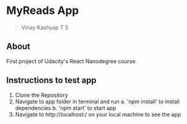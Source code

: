 # MyReads App

> Vinay Kashyap T S

## About

First project of Udacity's React Nanodegree course.

## Instructions to test app

1. Clone the Repository
2. Navigate to app folder in terminal and run 
   a. 'npm install' to install dependencies
   b. 'npm start' to start app 
3. Navigate to http://localhost:<port>/ on your local machine to see the app